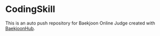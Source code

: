 # CodingSkill
This is an auto push repository for Baekjoon Online Judge created with [BaekjoonHub](https://github.com/BaekjoonHub/BaekjoonHub).
